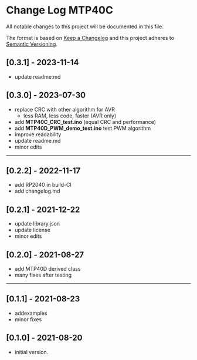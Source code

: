 # Change Log MTP40C

All notable changes to this project will be documented in this file.

The format is based on [Keep a Changelog](http://keepachangelog.com/)
and this project adheres to [Semantic Versioning](http://semver.org/).


## [0.3.1] - 2023-11-14
- update readme.md


## [0.3.0] - 2023-07-30
- replace CRC with other algorithm for AVR
  - less RAM, less code, faster (AVR only)
- add **MTP40C_CRC_test.ino** (equal CRC and performance)
- add **MTP40D_PWM_demo_test.ino** test PWM algorithm
- improve readability
- update readme.md
- minor edits

----

## [0.2.2] - 2022-11-17
- add RP2040 in build-CI
- add changelog.md

## [0.2.1] - 2021-12-22
- update library.json
- update license
- minor edits


## [0.2.0] - 2021-08-27
- add MTP40D derived class
- many fixes after testing

----

## [0.1.1] - 2021-08-23
- addexamples
- minor fixes

## [0.1.0] - 2021-08-20
- initial version.

